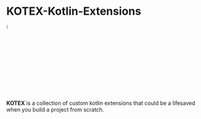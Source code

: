 # KOTEX-Kotlin-Extensions
<div align="center-vertical">
<img src="https://user-images.githubusercontent.com/62587060/230646654-4faa2335-0340-4414-974f-2554c09fe08c.png"  width="5%" height="5%">
<br>
<b>KOTEX</b> is a collection of custom kotlin extensions that could be a lifesaved  when you build a project from scratch.
</div>
